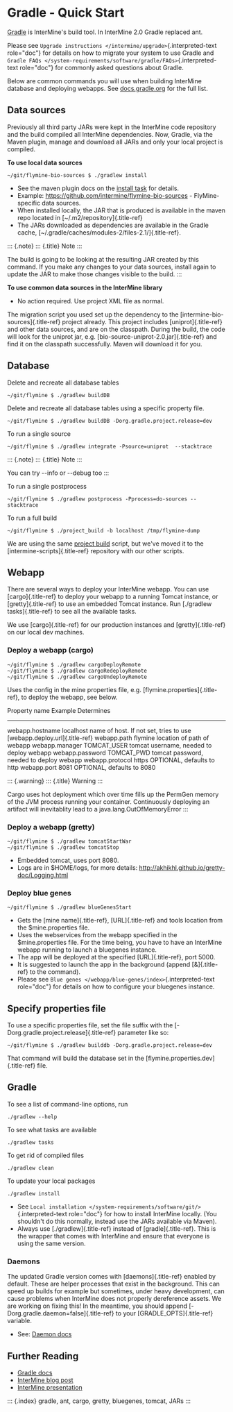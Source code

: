 ---
---

Gradle - Quick Start
====================

[Gradle](https://gradle.org) is InterMine\'s build tool. In InterMine
2.0 Gradle replaced ant.

Please see `Upgrade instructions </intermine/upgrade>`{.interpreted-text
role="doc"} for details on how to migrate your system to use Gradle and
`Gradle FAQs </system-requirements/software/gradle/FAQs>`{.interpreted-text
role="doc"} for commonly asked questions about Gradle.

Below are common commands you will use when building InterMine database
and deploying webapps. See
[docs.gradle.org](https://docs.gradle.org/current/userguide/command_line_interface.html)
for the full list.

Data sources
------------

Previously all third party JARs were kept in the InterMine code
repository and the build compiled all InterMine dependencies. Now,
Gradle, via the Maven plugin, manage and download all JARs and only your
local project is compiled.

**To use local data sources**

``` {.sh}
~/git/flymine-bio-sources $ ./gradlew install
```

-   See the maven plugin docs on the [install
    task](https://docs.gradle.org/current/userguide/maven_plugin.html)
    for details.
-   Example: <https://github.com/intermine/flymine-bio-sources> -
    FlyMine-specific data sources.
-   When installed locally, the JAR that is produced is available in the
    maven repo located in [\~/.m2/repository]{.title-ref}
-   The JARs downloaded as dependencies are available in the Gradle
    cache, [\~/.gradle/caches/modules-2/files-2.1/]{.title-ref}.

::: {.note}
::: {.title}
Note
:::

The build is going to be looking at the resulting JAR created by this
command. If you make any changes to your data sources, install again to
update the JAR to make those changes visible to the build.
:::

**To use common data sources in the InterMine library**

-   No action required. Use project XML file as normal.

The migration script you used set up the dependency to the
[intermine-bio-sources]{.title-ref} project already. This project
includes [uniprot]{.title-ref} and other data sources, and are on the
classpath. During the build, the code will look for the uniprot jar,
e.g. [bio-source-uniprot-2.0.jar]{.title-ref} and find it on the
classpath successfully. Maven will download it for you.

Database
--------

Delete and recreate all database tables

``` {.sh}
~/git/flymine $ ./gradlew buildDB
```

Delete and recreate all database tables using a specific property file.

``` {.sh}
~/git/flymine $ ./gradlew buildDB -Dorg.gradle.project.release=dev
```

To run a single source

``` {.sh}
~/git/flymine $ ./gradlew integrate -Psource=uniprot  --stacktrace 
```

::: {.note}
::: {.title}
Note
:::

You can try \--info or \--debug too
:::

To run a single postprocess

``` {.sh}
~/git/flymine $ ./gradlew postprocess -Pprocess=do-sources --stacktrace
```

To run a full build

``` {.sh}
~/git/flymine $ ./project_build -b localhost /tmp/flymine-dump
```

We are using the same [project
build](https://github.com/intermine/intermine-scripts/blob/master/project_build)
script, but we\'ve moved it to the [intermine-scripts]{.title-ref}
repository with our other scripts.

Webapp
------

There are several ways to deploy your InterMine webapp. You can use
[cargo]{.title-ref} to deploy your webapp to a running Tomcat instance,
or [gretty]{.title-ref} to use an embedded Tomcat instance. Run
[./gradlew tasks]{.title-ref} to see all the available tasks.

We use [cargo]{.title-ref} for our production instances and
[gretty]{.title-ref} on our local dev machines.

### Deploy a webapp (cargo)

``` {.sh}
~/git/flymine $ ./gradlew cargoDeployRemote
~/git/flymine $ ./gradlew cargoRedeployRemote
~/git/flymine $ ./gradlew cargoUndeployRemote
```

Uses the config in the mine properties file, e.g.
[flymine.properties]{.title-ref}, to deploy the webapp, see below.

  Property name     Example       Determines
  ----------------- ------------- ------------------------------------------------------------------------
  webapp.hostname   localhost     name of host. If not set, tries to use [webapp.deploy.url]{.title-ref}
  webapp.path       flymine       location of path of webapp
  webapp.manager    TOMCAT_USER   tomcat username, needed to deploy webapp
  webapp.password   TOMCAT_PWD    tomcat password, needed to deploy webapp
  webapp.protocol   https         OPTIONAL, defaults to http
  webapp.port       8081          OPTIONAL, defaults to 8080

::: {.warning}
::: {.title}
Warning
:::

Cargo uses hot deployment which over time fills up the PermGen memory of
the JVM process running your container. Continuously deploying an
artifact will inevitablity lead to a java.lang.OutOfMemoryError
:::

### Deploy a webapp (gretty)

``` {.sh}
~/git/flymine $ ./gradlew tomcatStartWar
~/git/flymine $ ./gradlew tomcatStop
```

-   Embedded tomcat, uses port 8080.
-   Logs are in \$HOME/logs, for more details:
    <http://akhikhl.github.io/gretty-doc/Logging.html>

### Deploy blue genes

``` {.sh}
~/git/flymine $ ./gradlew blueGenesStart
```

-   Gets the [mine name]{.title-ref}, [URL]{.title-ref} and tools
    location from the \$mine.properties file.
-   Uses the webservices from the webapp specified in the
    \$mine.properties file. For the time being, you have to have an
    InterMine webapp running to launch a bluegenes instance.
-   The app will be deployed at the specified [URL]{.title-ref},
    port 5000.
-   It is suggested to launch the app in the background (append
    [&]{.title-ref} to the command).
-   Please see `Blue genes </webapp/blue-genes/index>`{.interpreted-text
    role="doc"} for details on how to configure your bluegenes instance.

Specify properties file
-----------------------

To use a specific properties file, set the file suffix with the
[-Dorg.gradle.project.release]{.title-ref} parameter like so:

``` {.sh}
~/git/flymine $ ./gradlew builddb -Dorg.gradle.project.release=dev
```

That command will build the database set in the
[flymine.properties.dev]{.title-ref} file.

Gradle
------

To see a list of command-line options, run

``` {.sh}
./gradlew --help
```

To see what tasks are available

``` {.sh}
./gradlew tasks
```

To get rid of compiled files

``` {.sh}
./gradlew clean
```

To update your local packages

``` {.sh}
./gradlew install
```

-   See
    `Local installation </system-requirements/software/git/>`{.interpreted-text
    role="doc"} for how to install InterMine locally. (You shouldn\'t do
    this normally, instead use the JARs available via Maven).
-   Always use [./gradlew]{.title-ref} instead of [gradle]{.title-ref}.
    This is the wrapper that comes with InterMine and ensure that
    everyone is using the same version.

### Daemons

The updated Gradle version comes with [daemons]{.title-ref} enabled by
default. These are helper processes that exist in the background. This
can speed up builds for example but sometimes, under heavy development,
can cause problems when InterMine does not properly dereference assets.
We are working on fixing this! In the meantime, you should append
[-Dorg.gradle.daemon=false]{.title-ref} to your
[GRADLE_OPTS]{.title-ref} variable.

-   See: [Daemon
    docs](https://docs.gradle.org/current/userguide/gradle_daemon.html)

Further Reading
---------------

-   [Gradle
    docs](https://docs.gradle.org/current/userguide/command_line_interface.html)
-   [InterMine blog
    post](https://intermineorg.wordpress.com/2017/09/13/intermine-2-0-gradle/)
-   [InterMine
    presentation](https://docs.google.com/presentation/d/1mgcC7TSieHa4JdYzxYUVspftKO8rDpFN0X9JaKQXkDM/edit)

::: {.index}
gradle, ant, cargo, gretty, bluegenes, tomcat, JARs
:::
